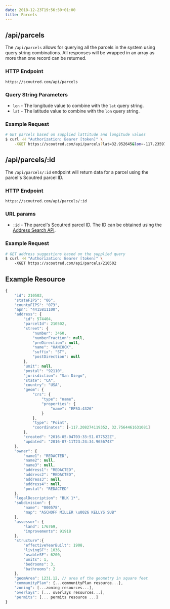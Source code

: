 ```yaml
---
date: 2018-12-23T19:56:50+01:00
title: Parcels
---
```


## /api/parcels

The `/api/parcels` allows for querying all the parcels in the system using query string combinations. All responses will be wrapped in an array as more than one record can be returned.

### HTTP Endpoint

`https://scoutred.com/api/parcels`

### Query String Parameters

* `lon` - The longitude value to combine with the `lat` query string.
* `lat` - The latitude value to combine with the `lon` query string.

### Example Request

```bash
# GET parcels based on supplied lattitude and longitude values
$ curl -H "Authorization: Bearer [token]" \
    -XGET https://scoutred.com/api/parcels?lat=32.952645&lon=-117.235974
```

## /api/parcels/:id

The `/api/parcels/:id` endpoint will return data for a parcel using the parcel's Scoutred parcel ID.

### HTTP Endpoint

`https://scoutred.com/api/parcels/:id`

### URL params

* `:id` - The parcel's Scoutred parcel ID. The ID can be obtained using the [Address Search API](/addresses/#api-search-addresses).

### Example Request

```bash
# GET address suggestions based on the supplied query
$ curl -H "Authorization: Bearer [token]" \ 
	-XGET https://scoutred.com/api/parcels/210502
```


## Example Resource

```javascript
{
    "id": 210502,
    "stateFIPS": "06",
    "countyFIPS": "073",
    "apn": "4415811100",
    "address": {
        "id": 574404,
        "parcelId": 210502,
        "street": {
            "number": 3460,
            "numberFraction": null,
            "preDirection": null,
            "name": "HANCOCK",
            "suffix": "ST",
            "postDirection": null
        },
        "unit": null,
        "postal": "92110",
        "jurisdiction": "San Diego",
        "state": "CA",
        "country": "USA",
        "geom": {
            "crs": {
                "type": "name",
                "properties": {
                    "name": "EPSG:4326"
                }
            },
            "type": "Point",
            "coordinates": [-117.208274119352, 32.7564461631081]
        },
        "created": "2016-05-04T03:33:51.077522Z",
        "updated": "2016-07-11T23:24:34.965674Z"
    },
    "owner": {
        "name1": "REDACTED",
        "name2": null,
        "name3": null,
        "address1": "REDACTED",
        "address2": "REDACTED",
        "address3": null,
        "address4": null,
        "postal": "REDACTED"  
    },
    "legalDescription": "BLK 1*",
    "subdivision": {
        "name": "000578",
        "map": "ASCHOFF MILLER \u0026 KELLYS SUB"
    },
    "assessor": {
        "land": 176769,
        "improvements": 91918
    },
    "structure":{
        "effectiveYearBuilt": 1908,
        "livingSF": 1036,
        "usableSF": 6200,
        "units": 1,
        "bedrooms": 3,
        "bathrooms": 2
    },
    "geomArea": 1231.12, // area of the geometry in square feet
    "communityPlan": {...communityPlan resource...},
    "zoning": [...zoning resources...],
    "overlays": [... overlays resources...],
    "permits": [... permits resource ...]
}
```